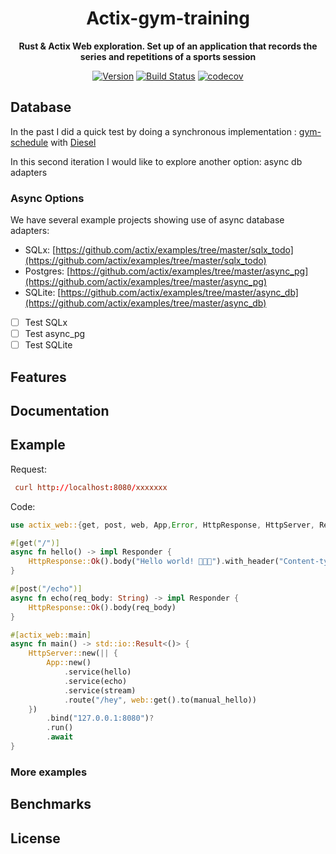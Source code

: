 <div align="center">
  <h1>Actix-gym-training</h1>
  <p>
    <strong>Rust & Actix Web exploration. Set up of an application that records the series and repetitions of a sports session </strong>
  </p>
  <p>


[![Version](https://img.shields.io/badge/rustc-1.49+-ab6000.svg)](https://blog.rust-lang.org/2020/03/12/Rust-1.46.html)
[![Build Status](https://travis-ci.org/actix/actix-web.svg?branch=master)](https://travis-ci.org/actix/actix-web)
[![codecov](https://codecov.io/gh/actix/actix-web/branch/master/graph/badge.svg)](https://codecov.io/gh/actix/actix-web)

  </p>
</div>

## Database 

In the past I did a quick test by doing a synchronous implementation : [gym-schedule](https://github.com/B0ud/gym-schedule) with [Diesel](https://github.com/diesel-rs/diesel)

In this second iteration I would like to explore another option: async db adapters


### Async Options

We have several example projects showing use of async database adapters:

- SQLx: [https://github.com/actix/examples/tree/master/sqlx_todo](https://github.com/actix/examples/tree/master/sqlx_todo)
- Postgres: [https://github.com/actix/examples/tree/master/async_pg](https://github.com/actix/examples/tree/master/async_pg)
- SQLite: [https://github.com/actix/examples/tree/master/async_db](https://github.com/actix/examples/tree/master/async_db)


- [ ] Test SQLx
- [ ] Test async_pg
- [ ] Test SQLite 

## Features



## Documentation



## Example

Request:

```toml
 curl http://localhost:8080/xxxxxxx
```

Code:

```rust
use actix_web::{get, post, web, App,Error, HttpResponse, HttpServer, Responder};

#[get("/")]
async fn hello() -> impl Responder {
    HttpResponse::Ok().body("Hello world! 🙈🙉🙊").with_header("Content-type", "text/html; charset=utf-8")
}

#[post("/echo")]
async fn echo(req_body: String) -> impl Responder {
    HttpResponse::Ok().body(req_body)
}

#[actix_web::main]
async fn main() -> std::io::Result<()> {
    HttpServer::new(|| {
        App::new()
            .service(hello)
            .service(echo)
            .service(stream)
            .route("/hey", web::get().to(manual_hello))
    })
        .bind("127.0.0.1:8080")?
        .run()
        .await
}
```

### More examples



## Benchmarks



## License





